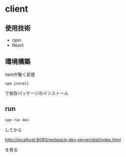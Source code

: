# client

## 使用技術

 - npm
 - React

## 環境構築

npmが動く前提

```
npm install
```

で依存パッケージのインストール

## run

```sh
npm run dev
```

してから

[http://localhost:8080/webpack-dev-server/dist/index.html](http://localhost:8080/webpack-dev-server/dist/index.html)

を見る
